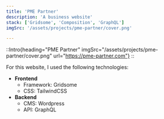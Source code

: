 ```yaml
---
title: 'PME Partner'
description: 'A business website'
stack: ['Gridsome', 'Composition', 'GraphQL']
imgSrc: '/assets/projects/pme-partner/cover.png'

---
```

::Intro{heading="PME Partner" imgSrc="/assets/projects/pme-partner/cover.png" url="https://pme-partner.com"}
::

For this website, I used the following technologies:
- **Frontend**
  - Framework: Gridsome
  - CSS: TailwindCSS
- **Backend**
  - CMS: Wordpress
  - API: GraphQL